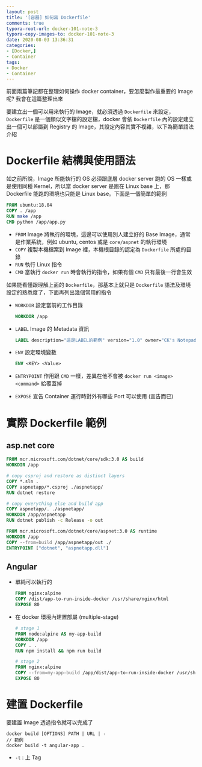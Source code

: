 ```yaml
---
layout: post
title: '[容器] 如何寫 Dockerfile'
comments: true
typora-root-url: docker-101-note-3
typora-copy-images-to: docker-101-note-3
date: 2020-08-03 13:36:31
categories:
- [Docker,]
- Container
tags:
- Docker
- Container
---
```


前面兩篇筆記都在整理如何操作 docker container，要怎麼製作最重要的 Image 呢? 我會在這篇整理出來

<!-- more -->

要建立出一個可以用來執行的 Image，就必須透過 `Dockerfile` 來設定，`Dockerfile` 是一個類似文字檔的設定檔，docker 會依 `Dockerfile` 內的設定建立出一個可以部屬到 Registry 的 Image，其設定內容其實不複雜，以下為簡單語法介紹

# Dockerfile 結構與使用語法

如之前所說，Image 所能執行的 OS 必須跟底層 docker server 跑的 OS 一樣或是使用同種 Kernel，所以當 docker server 是跑在 Linux base 上，那 Dockerfile 能跑的環境也只能是 Linux base。下面是一個簡單的範例

```dockerfile
FROM ubuntu:18.04
COPY . /app
RUN make /app
CMD python /app/app.py
```

- `FROM` Image 將執行的環境，這邊可以使用別人建立好的 Base Image，通常是作業系統，例如 ubuntu, centos 或是 `core/aspnet` 的執行環境
- `COPY` 複製本機檔案到 Image 裡，本機根目錄的認定為 `Dockerfile` 所處的目錄
- `RUN` 執行 Linux 指令
- `CMD` 當執行 `docker run` 時會執行的指令，如果有個 `CMD` 只有最後一行會生效

如果能看懂跟理解上面的 `Dockerfile`，那基本上就只是 `Dockerfile` 語法及環境設定的熟悉度了，下面再列出幾個常用的指令

* `WORKDIR` 設定當前的工作目錄

  ```dockerfile
  WORKDIR /app
  ```

  

* `LABEL` Image 的 Metadata 資訊

  ```dockerfile
  LABEL description="這是LABEL的範例" version="1.0" owner="CK's Notepad"
  ```

* `ENV` 設定環境變數

  ```dockerfile
  ENV <KEY> <Value>
  ```

* `ENTRYPOINT` 作用跟 `CMD` 一樣，差異在他不會被 `docker run <image> <command>` 給覆蓋掉

* `EXPOSE` 宣告 Container 運行時對外有哪些 Port 可以使用 (宣告而已)

# 實際 Dockerfile 範例

## asp.net core

```dockerfile
FROM mcr.microsoft.com/dotnet/core/sdk:3.0 AS build
WORKDIR /app

# copy csproj and restore as distinct layers
COPY *.sln .
COPY aspnetapp/*.csproj ./aspnetapp/
RUN dotnet restore

# copy everything else and build app
COPY aspnetapp/. ./aspnetapp/
WORKDIR /app/aspnetapp
RUN dotnet publish -c Release -o out

FROM mcr.microsoft.com/dotnet/core/aspnet:3.0 AS runtime
WORKDIR /app
COPY --from=build /app/aspnetapp/out ./
ENTRYPOINT ["dotnet", "aspnetapp.dll"]
```



## Angular

* 單純可以執行的

  ```dockerfile
  FROM nginx:alpine
  COPY /dist/app-to-run-inside-docker /usr/share/nginx/html
  EXPOSE 80
  ```

* 在 docker 環境內建置部屬 (multiple-stage)

  ```dockerfile
  # stage 1
  FROM node:alpine AS my-app-build
  WORKDIR /app
  COPY . .
  RUN npm install && npm run build
  
  # stage 2
  FROM nginx:alpine
  COPY --from=my-app-build /app/dist/app-to-run-inside-docker /usr/share/nginx/html
  EXPOSE 80
  ```

  

# 建置 Dockerfile

要建置 Image 透過指令就可以完成了

```shell
docker build [OPTIONS] PATH | URL | -
// 範例
docker build -t angular-app .
```

- `-t` : 上 Tag




